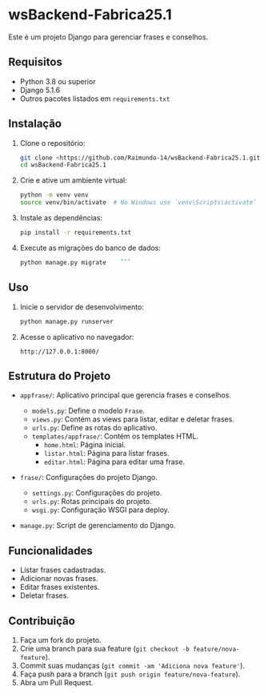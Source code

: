 # wsBackend-Fabrica25.1

Este é um projeto Django para gerenciar frases e conselhos.

## Requisitos

- Python 3.8 ou superior
- Django 5.1.6
- Outros pacotes listados em `requirements.txt`

## Instalação

1. Clone o repositório:

    ```sh
    git clone <https://github.com/Raimundo-14/wsBackend-Fabrica25.1.git>
    cd wsBackend-Fabrica25.1
    ```

2. Crie e ative um ambiente virtual:

    ```sh
    python -m venv venv
    source venv/bin/activate  # No Windows use `venv\Scripts\activate`
    ```

3. Instale as dependências:

    ```sh
    pip install -r requirements.txt
    ```

4. Execute as migrações do banco de dados:

    ```sh
    python manage.py migrate    ```

## Uso

1. Inicie o servidor de desenvolvimento:

    ```sh
    python manage.py runserver
    ```

2. Acesse o aplicativo no navegador:

    ```
    http://127.0.0.1:8000/
    ```

## Estrutura do Projeto

- `appfrase/`: Aplicativo principal que gerencia frases e conselhos.
  - `models.py`: Define o modelo `Frase`.
  - `views.py`: Contém as views para listar, editar e deletar frases.
  - `urls.py`: Define as rotas do aplicativo.
  - `templates/appfrase/`: Contém os templates HTML.
    - `home.html`: Página inicial.
    - `listar.html`: Página para listar frases.
    - `editar.html`: Página para editar uma frase.

- `frase/`: Configurações do projeto Django.
  - `settings.py`: Configurações do projeto.
  - `urls.py`: Rotas principais do projeto.
  - `wsgi.py`: Configuração WSGI para deploy.

- `manage.py`: Script de gerenciamento do Django.

## Funcionalidades

- Listar frases cadastradas.
- Adicionar novas frases.
- Editar frases existentes.
- Deletar frases.

## Contribuição

1. Faça um fork do projeto.
2. Crie uma branch para sua feature (`git checkout -b feature/nova-feature`).
3. Commit suas mudanças (`git commit -am 'Adiciona nova feature'`).
4. Faça push para a branch (`git push origin feature/nova-feature`).
5. Abra um Pull Request.